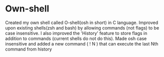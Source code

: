 # Own-shell
Created my own shell called O-shell(osh in short) in C language. Improved upon existing shells(zsh and bash) by
allowing commands (not flags) to be case insensitive. I also improved the 'History' feature to store flags in addition to
commands (current shells do not do this).
Made osh case insensitive and added a new command ( ! N ) that can execute the last Nth command from history
